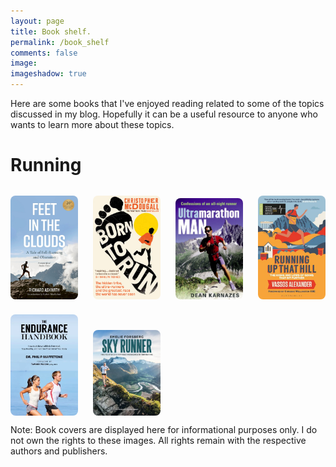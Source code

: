 ```yaml
---
layout: page
title: Book shelf.
permalink: /book_shelf
comments: false
image: 
imageshadow: true
---
```


Here are some books that I've enjoyed reading related to some of the topics discussed in my blog. Hopefully it can be a useful resource to anyone who wants to learn more about these topics.
<style>
.books-grid {
  display: grid;
  grid-template-columns: repeat(4, 1fr);
  gap: 24px; /* reduced from 32px */
  justify-items: center;
  align-items: end; /* aligns bottoms of items */
  margin-top: 32px;
}
@media (max-width: 700px) {
  .books-grid {
    grid-template-columns: repeat(2, 1fr);
    gap: 16px; /* reduced from 20px */
    align-items: end;
  }
}
.book-item {
  text-align: center;
  display: flex;
  flex-direction: column;
  justify-content: flex-end; /* ensures image sits at bottom */
}
.book-item img {
  width: 120px;
  border-radius: 8px;
}
</style>


# Running

<div class="books-grid">
  <div class="book-item">
    <img src="/assets/images/Books/feet_in_clouds.jpg" alt="Feet in Clouds book">
  </div>
  <div class="book-item">
    <img src="/assets/images/Books/born_to_run.jpeg" alt="Born to Run book">
  </div>
  <div class="book-item">
    <img src="/assets/images/Books/ultramarathon_man.jpg" alt="Ultramarathon Man book">
  </div>
  <div class="book-item">
    <img src="/assets/images/Books/running_up_hill.jpg" alt="Running up That Hill">
  </div>
  <div class="book-item">
    <img src="/assets/images/Books/endurance_handbook.webp" alt="The Endurance Handbook">
  </div>
  <div class="book-item">
    <img src="/assets/images/Books/skyrunner.webp" alt="Skyrunner">
  </div>
</div>



Note: Book covers are displayed here for informational purposes only. I do not own the rights to these images. All rights remain with the respective authors and publishers.